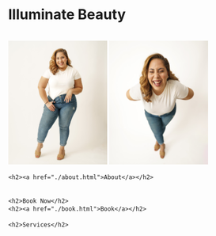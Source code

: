 <!DOCTYPE html>
<html lang="en">

<head>
    <meta charset="UTF-8">
    <title>Illuminate Beauty</title>
</head>

<body>
    <h1>Illuminate Beauty</h1><br />
        <img src="./assets/teresaportraitstanding50mm.jpg"
        width="200" />
        <img src="./assets/teresaportraitlaughing20mm.jpg"
        width="200" />
    
    <h2><a href="./about.html">About</a></h2>


    <h2>Book Now</h2>
    <h2><a href="./book.html">Book</a></h2>

    <h2>Services</h2>

</body>

</html>
